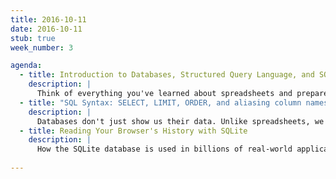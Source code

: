 ```yaml
---
title: 2016-10-11
date: 2016-10-11
stub: true
week_number: 3

agenda:
  - title: Introduction to Databases, Structured Query Language, and SQLite
    description: |
      Think of everything you've learned about spreadsheets and prepare to vastly simplify it by first learning how to command a database. These next 3 weeks are focused on learning the SQL language and concepts while working with datasets too big for spreadsheets.
  - title: "SQL Syntax: SELECT, LIMIT, ORDER, and aliasing column names"
    description: |
      Databases don't just show us their data. Unlike spreadsheets, we have to know exactly what data we want and how we want it arranged, and we have to declare it through SQL code.
  - title: Reading Your Browser's History with SQLite
    description: |
      How the SQLite database is used in billions of real-world applications today is of little relevance to us in this class. But the web browser is a easy-to-understand scenario of how a database gets created and filled.
  
---
```

